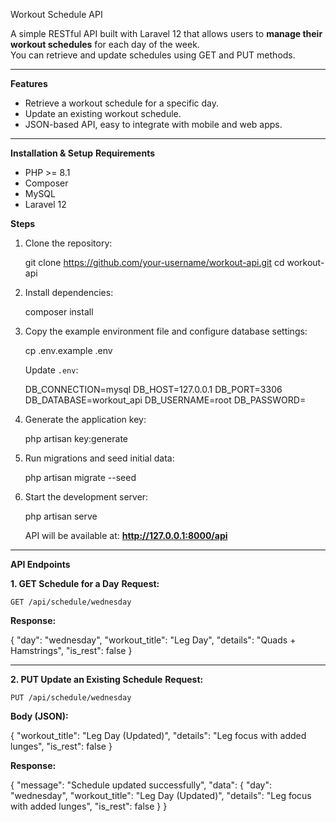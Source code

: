 Workout Schedule API

A simple RESTful API built with Laravel 12 that allows users to **manage their workout schedules** for each day of the week.  
You can retrieve and update schedules using GET and PUT methods.

---

**Features**
- Retrieve a workout schedule for a specific day.
- Update an existing workout schedule.
- JSON-based API, easy to integrate with mobile and web apps.

---

**Installation & Setup**
  **Requirements**
- PHP >= 8.1
- Composer
- MySQL
- Laravel 12

**Steps**
1. Clone the repository:
   
   git clone https://github.com/your-username/workout-api.git
   cd workout-api
   

2. Install dependencies:
   
   composer install
   

3. Copy the example environment file and configure database settings:
   
   cp .env.example .env
   
   Update `.env`:
   
   DB_CONNECTION=mysql
   DB_HOST=127.0.0.1
   DB_PORT=3306
   DB_DATABASE=workout_api
   DB_USERNAME=root
   DB_PASSWORD=
   

4. Generate the application key:
   
   php artisan key:generate
   

5. Run migrations and seed initial data:
   
   php artisan migrate --seed
   

6. Start the development server:
   
   php artisan serve
   
   API will be available at: **http://127.0.0.1:8000/api**

---

**API Endpoints**

  **1. GET Schedule for a Day**
    **Request:**

    GET /api/schedule/wednesday

   **Response:**

{
  "day": "wednesday",
  "workout_title": "Leg Day",
  "details": "Quads + Hamstrings",
  "is_rest": false
}

---

**2. PUT Update an Existing Schedule**
   **Request:**
   
    PUT /api/schedule/wednesday

   **Body (JSON):**

{
  "workout_title": "Leg Day (Updated)",
  "details": "Leg focus with added lunges",
  "is_rest": false
}

**Response:**

{
  "message": "Schedule updated successfully",
  "data": {
    "day": "wednesday",
    "workout_title": "Leg Day (Updated)",
    "details": "Leg focus with added lunges",
    "is_rest": false
  }
}

